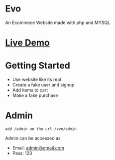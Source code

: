 # Evo
An Ecommece Website made with php and MYSQL 
# [Live Demo](http://evo-shoping.ezyro.com/evo/) 
# Getting Started 
  - Use website like its real
  - Create a fake user and signup
  - Add items to cart
  - Make a fake purchase
# Admin
```
add /admin on the url /evo/admin 
```
Admin can be accessed as
  - Email: admin@gmail.com
  - Pass: 123
